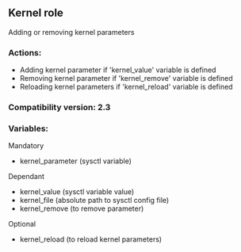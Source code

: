 ## Kernel role
Adding or removing kernel parameters

### Actions:
- Adding kernel parameter if 'kernel_value' variable is defined
- Removing kernel parameter if 'kernel_remove'  variable is defined
- Reloading kernel parameters if 'kernel_reload' variable is defined

### Compatibility version: 2.3

### Variables:
Mandatory
- kernel_parameter (sysctl variable)

Dependant
- kernel_value (sysctl variable value)
- kernel_file (absolute path to sysctl config file)
- kernel_remove (to remove parameter)

Optional
- kernel_reload (to reload kernel parameters)
